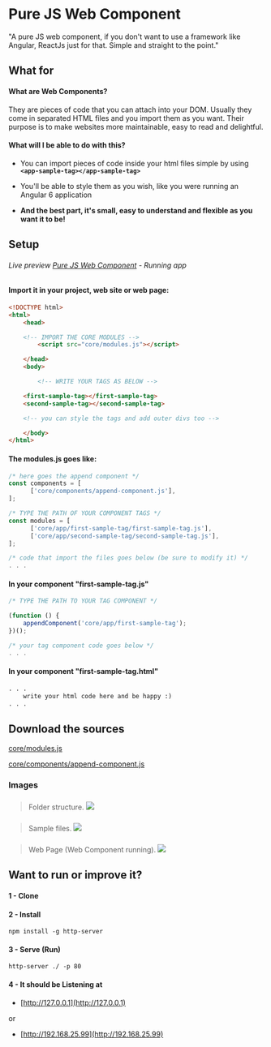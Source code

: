 # Pure JS Web Component

"A pure JS web component, if you don't want to use a framework like Angular, ReactJs just for that. Simple and straight to the point."

## What for

#### What are Web Components?
They are pieces of code that you can attach into your DOM. Usually they come in separated HTML files and you import them as you want. Their purpose is to make websites more maintainable, easy to read and delightful.

#### What will I be able to do with this?
- You can import pieces of code inside your html files simple by using **`<app-sample-tag></app-sample-tag>`**
- You'll be able to style them as you wish, like you were running an Angular 6 application

- **And the best part, it's small, easy to understand and flexible as you want it to be!**

## Setup

###### Live preview [Pure JS Web Component](https://github.com/murilloves/pure-js-web-component) - Running app

#### Import it in your project, web site or web page:

```html
<!DOCTYPE html>
<html>
    <head>

	<!-- IMPORT THE CORE MODULES -->
        <script src="core/modules.js"></script>

    </head>
    <body>

        <!-- WRITE YOUR TAGS AS BELOW -->

	<first-sample-tag></first-sample-tag>
	<second-sample-tag></second-sample-tag>

	<!-- you can style the tags and add outer divs too -->

    </body>
</html>
```
#### The modules.js goes like:

```javascript
/* here goes the append component */
const components = [
      ['core/components/append-component.js'],
];

/* TYPE THE PATH OF YOUR COMPONENT TAGS */
const modules = [
      ['core/app/first-sample-tag/first-sample-tag.js'],
      ['core/app/second-sample-tag/second-sample-tag.js'],
];

/* code that import the files goes below (be sure to modify it) */
. . .
```

#### In your component "first-sample-tag.js"

```javascript
/* TYPE THE PATH TO YOUR TAG COMPONENT */

(function () {
	appendComponent('core/app/first-sample-tag');
})();

/* your tag component code goes below */
. . .
```

#### In your component "first-sample-tag.html"

```html
. . .
	write your html code here and be happy :)
. . .
```

## Download the sources

[core/modules.js](https://github.com/murilloves/pure-js-web-component/blob/master/core/modules.js)

[core/components/append-component.js](https://github.com/murilloves/pure-js-web-component/blob/master/core/components/append-component.js)


### Images

### 
> Folder structure.
![](https://murilloves.github.io/images/pure-js-web-component/folder_structure.jpg)

### 
> Sample files.
![](https://murilloves.github.io/images/pure-js-web-component/files_structure.jpg)

### 
> Web Page (Web Component running).
![](https://murilloves.github.io/images/pure-js-web-component/html_page.jpg)



## Want to run or improve it?

#### 1 - Clone

#### 2 - Install
`npm install -g http-server`

#### 3 - Serve (Run)
`http-server ./ -p 80`

#### 4 - It should be Listening at
* [http://127.0.0.1](http://127.0.0.1)

or

* [http://192.168.25.99](http://192.168.25.99)
